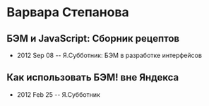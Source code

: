 # Варвара Степанова

## БЭМ и JavaScript: Сборник рецептов
- 2012 Sep 08 -- Я.Субботник: БЭМ в разработке интерфейсов    
## Как использовать БЭМ! вне Яндекса
- 2012 Feb 25 -- Я.Субботник    

